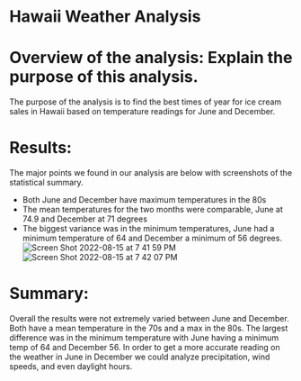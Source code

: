 # Hawaii Weather Analysis

# Overview of the analysis: Explain the purpose of this analysis.
The purpose of the analysis is to find the best times of year for ice cream sales in Hawaii based on temperature readings for June and December. 

# Results:
The major points we found in our analysis are below with screenshots of the statistical summary.
- Both June and December have maximum temperatures in the 80s
- The mean temperatures for the two months were comparable, June at 74.9 and December at 71 degrees
- The biggest variance was in the minimum temperatures, June had a minimum temperature of 64 and December a minimum of 56 degrees.
![Screen Shot 2022-08-15 at 7 41 59 PM](https://user-images.githubusercontent.com/66224990/184787162-262a2cd9-adf3-4278-a472-a3b2c29ba4d8.png)
![Screen Shot 2022-08-15 at 7 42 07 PM](https://user-images.githubusercontent.com/66224990/184787164-14440126-3f65-4604-8178-23cf89d8375c.png)


# Summary:
Overall the results were not extremely varied between June and December. Both have a mean temperature in the 70s and a max in the 80s. The largest difference was in the minimum temperature with June having a minimum temp of 64 and December 56. In order to get a more accurate reading on the weather in June in December we could analyze precipitation, wind speeds, and even daylight hours. 
